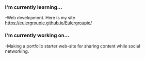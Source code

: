 ### I'm currently learning...
-Web development. Here is my site  https://eulergroupie.github.io/Eulergroupie/

### I'm currently working on...
-Making a portfolio starter web-site for sharing content while social networking.

<!--
**Eulergroupie/Eulergroupie** is a ✨ _special_ ✨ repository because its `README.md` (this file) appears on your GitHub profile.

Here are some ideas to get you started:

- 🔭 I’m currently working on ... Making a portfolio starter web-site for sharing content while social networking.
- 🌱 I’m currently learning ... Web Development (HTML,CSS,Javascript)
- 👯 I’m looking to collaborate on ... self-taught software engineering
- 🤔 I’m looking for help with ... connecting the dots between basic skill and a good looking site
- 💬 Ask me about ... math, electronics
- 📫 How to reach me: ... still deciding
- 😄 Pronouns: ... he/him/his
- ⚡ Fun fact: ... 
-->

